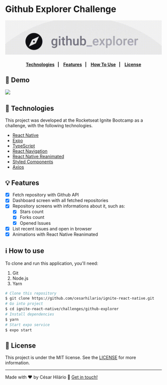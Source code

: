 # Github Explorer Challenge

<div align="center">

![Github Explorer cover](./demo/cover.png)

</div>

<h4 align="center">
  <a href="#technologies">Technologies</a>&nbsp;&nbsp;&nbsp;|&nbsp;&nbsp;&nbsp;
  <a href="#features">Features</a>&nbsp;&nbsp;&nbsp;|&nbsp;&nbsp;&nbsp;
  <a href="#how-to-use">How To Use</a>&nbsp;&nbsp;&nbsp;|&nbsp;&nbsp;&nbsp;
  <a href="license">License</a>
</h4>

## 🏁 Demo

<!-- <img src="https://i.imgur.com/YrljTWX.gifv" data-canonical-src="https://i.imgur.com/YrljTWX.gifv" alt="github explorer demo" width="500px"/> -->

<img src="https://github.com/cesarhilario/ignite-react-native/blob/main/challenges/github-explorer/demo/github-explorer-demo.gif" width="250px"/>
<h2 id="technologies">
  🚀 Technologies
</h2>

This project was developed at the Rocketseat Ignite Bootcamp as a challenge, with the following technologies.

- [React Native](https://reactnative.dev//)
- [Expo](https://docs.expo.dev/)
- [TypeScript](https://www.typescriptlang.org/)
- [React Navigation](https://reactnavigation.org/)
- [React Native Reanimated](https://docs.swmansion.com/react-native-reanimated/)
- [Styled Components](https://styled-components.com/)
- [Axios](https://axios-http.com)

<h2 id="features">
  💡 Features
</h2>

- [x] Fetch repository with Github API
- [x] Dashboard screen with all fetched repositories
- [x] Repository screens with informations about it, such as:
  - [x] Stars count
  - [x] Forks count
  - [x] Opened Issues
- [x] List recent issues and open in browser
- [x] Animations with React Native Reanimated

<h2 id="how-to-use">
  ℹ️ How to use
</h2>

To clone and run this application, you'll need:

1. Git
2. Node.js
3. Yarn

```bash
# Clone this repository
$ git clone https://github.com/cesarhilario/ignite-react-native.git
# Go into project
$ cd ignite-react-native/challenges/github-explorer
# Install dependencies
$ yarn
# Start expo service
$ expo start
```

<h2 id="license">
  📝 License
</h2>

This project is under the MIT license. See the [LICENSE](https://github.com/cesarhilario/ignite-react-native/blob/main/LICENSE) for more information.

---

Made with ❤️ by César Hilário :wave: [Get in touch!](https://www.linkedin.com/in/cesarhilario/)
